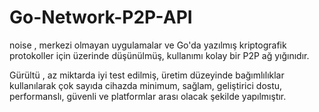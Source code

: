 # Go-Network-P2P-API

noise , merkezi olmayan uygulamalar ve Go'da yazılmış kriptografik protokoller için üzerinde düşünülmüş, kullanımı kolay bir P2P ağ yığınıdır.

Gürültü , az miktarda iyi test edilmiş, üretim düzeyinde bağımlılıklar kullanılarak çok sayıda cihazda minimum, sağlam, geliştirici dostu, performanslı, güvenli ve platformlar arası olacak şekilde yapılmıştır.

